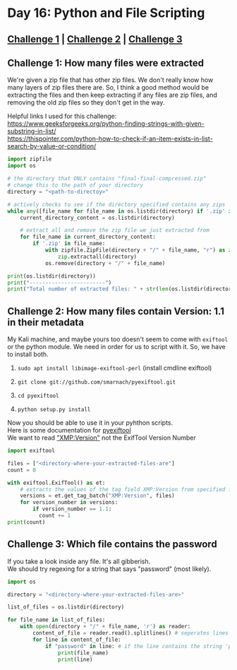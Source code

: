 # Day 16: Python and File Scripting

## [Challenge 1](#challenge-1-how-many-files-were-extracted) | [Challenge 2](#challenge-2-how-many-files-contain-version-1.1-in-their-metadata) | [Challenge 3](#challenge-3-which-file-contains-the-password)

## Challenge 1: How many files were extracted

We're given a zip file that has other zip files. We don't really know how many layers of zip files there are. So, I think a good method would be extracting the files and then keep extracting if any files are zip files, and removing the old zip files so they don't get in the way.

Helpful links I used for this challenge:\
<https://www.geeksforgeeks.org/python-finding-strings-with-given-substring-in-list/>\
<https://thispointer.com/python-how-to-check-if-an-item-exists-in-list-search-by-value-or-condition/>

```Python
import zipfile
import os

# the directory that ONLY contains "final-final-compressed.zip"
# change this to the path of your directory
directory = "<path-to-directoy>"

# actively checks to see if the directory specified contains any zips
while any([file_name for file_name in os.listdir(directory) if '.zip' in file_name]): 
    current_directory_content = os.listdir(directory)

    # extract all and remove the zip file we just extracted from
    for file_name in current_directory_content:
        if '.zip' in file_name:
            with zipfile.ZipFile(directory + "/" + file_name, "r") as zip:
                zip.extractall(directory)
            os.remove(directory + "/" + file_name)

print(os.listdir(directory))
print("------------------------")
print("Total number of extracted files: " + str(len(os.listdir(directory))))
```

## Challenge 2: How many files contain Version: 1.1 in their metadata

My Kali machine, and maybe yours too doesn't seem to come with `exiftool` or the python module. We need in order for us to script with it. So, we have to install both.

1. `sudo apt install libimage-exiftool-perl` (install cmdline exiftool)

2. `git clone git://github.com/smarnach/pyexiftool.git`

3. `cd pyexiftool`

4. `python setup.py install`

Now you should be able to use it in your pyhthon scripts.\
Here is some documentation for [pyexiftool](https://smarnach.github.io/pyexiftool/)\
We want to read ["XMP:Version"](https://www.adobe.com/products/xmp.html) not the ExifTool Version Number

```Python
import exiftool

files = ["<directory-where-your-extracted-files-are"]
count = 0

with exiftool.ExifTool() as et:
    # extracts the values of the tag field XMP:Version from specified files
    versions = et.get_tag_batch("XMP:Version", files)
    for version_number in versions:
        if version_number == 1.1:
          count += 1
print(count)
```

## Challenge 3: Which file contains the password

If you take a look inside any file. It's all gibberish.\
We should try regexing for a string that says "password" (most likely).

```Python
import os

directory = "<directory-where-your-extracted-files-are>"

list_of_files = os.listdir(directory)

for file_name in list_of_files:
    with open(directory + "/" + file_name, 'r') as reader:
        content_of_file = reader.read().splitlines() # seperates lines into a list
        for line in content_of_file:
            if "password" in line: # if the line contains the string 'password'
                print(file_name)
                print(line)
```
